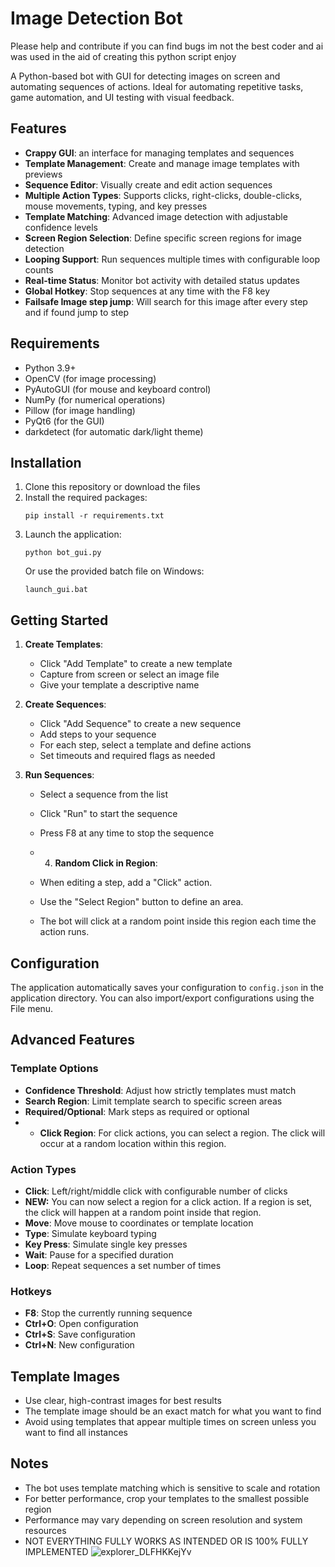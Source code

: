 # Image Detection Bot

Please help and contribute if you can find bugs im not the best coder and ai was used in the aid of creating this python script enjoy

A Python-based bot with GUI for detecting images on screen and automating sequences of actions. Ideal for automating repetitive tasks, game automation, and UI testing with visual feedback.

## Features

- **Crappy GUI**: an interface for managing templates and sequences
- **Template Management**: Create and manage image templates with previews
- **Sequence Editor**: Visually create and edit action sequences
- **Multiple Action Types**: Supports clicks, right-clicks, double-clicks, mouse movements, typing, and key presses
- **Template Matching**: Advanced image detection with adjustable confidence levels
- **Screen Region Selection**: Define specific screen regions for image detection
- **Looping Support**: Run sequences multiple times with configurable loop counts
- **Real-time Status**: Monitor bot activity with detailed status updates
- **Global Hotkey**: Stop sequences at any time with the F8 key
- **Failsafe Image step jump**: Will search for this image after every step and if found jump to step

## Requirements

- Python 3.9+
- OpenCV (for image processing)
- PyAutoGUI (for mouse and keyboard control)
- NumPy (for numerical operations)
- Pillow (for image handling)
- PyQt6 (for the GUI)
- darkdetect (for automatic dark/light theme)

## Installation

1. Clone this repository or download the files
2. Install the required packages:
   ```
   pip install -r requirements.txt
   ```
3. Launch the application:
   ```
   python bot_gui.py
   ```
   Or use the provided batch file on Windows:
   ```
   launch_gui.bat
   ```

## Getting Started

1. **Create Templates**:
   - Click "Add Template" to create a new template
   - Capture from screen or select an image file
   - Give your template a descriptive name

2. **Create Sequences**:
   - Click "Add Sequence" to create a new sequence
   - Add steps to your sequence
   - For each step, select a template and define actions
   - Set timeouts and required flags as needed

3. **Run Sequences**:
   - Select a sequence from the list
   - Click "Run" to start the sequence
   - Press F8 at any time to stop the sequence
  
   - 4. **Random Click in Region**:
   - When editing a step, add a "Click" action.
   - Use the "Select Region" button to define an area.
   - The bot will click at a random point inside this region each time the action runs.


## Configuration

The application automatically saves your configuration to `config.json` in the application directory. You can also import/export configurations using the File menu.

## Advanced Features

### Template Options
- **Confidence Threshold**: Adjust how strictly templates must match
- **Search Region**: Limit template search to specific screen areas
- **Required/Optional**: Mark steps as required or optional
- - **Click Region**: For click actions, you can select a region. The click will occur at a random location within this region.


### Action Types
- **Click**: Left/right/middle click with configurable number of clicks
- **NEW:** You can now select a region for a click action. If a region is set, the click will happen at a random point inside that region.
- **Move**: Move mouse to coordinates or template location
- **Type**: Simulate keyboard typing
- **Key Press**: Simulate single key presses
- **Wait**: Pause for a specified duration
- **Loop**: Repeat sequences a set number of times

### Hotkeys
- **F8**: Stop the currently running sequence
- **Ctrl+O**: Open configuration
- **Ctrl+S**: Save configuration
- **Ctrl+N**: New configuration

## Template Images

- Use clear, high-contrast images for best results
- The template image should be an exact match for what you want to find
- Avoid using templates that appear multiple times on screen unless you want to find all instances

## Notes

- The bot uses template matching which is sensitive to scale and rotation
- For better performance, crop your templates to the smallest possible region
- Performance may vary depending on screen resolution and system resources
- NOT EVERYTHING FULLY WORKS AS INTENDED OR IS 100% FULLY IMPLEMENTED
![explorer_DLFHKKejYv](https://github.com/user-attachments/assets/6232d9a5-9198-4846-8cb2-10fe655fc240)
